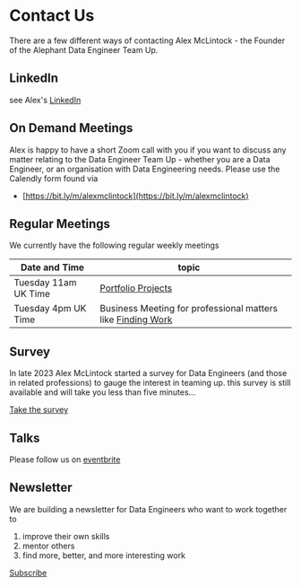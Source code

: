 # Contact Us

There are a few different ways of contacting Alex McLintock - the Founder of the Alephant Data Engineer Team Up. 


## LinkedIn

see Alex's [LinkedIn](https://www.linkedin.com/in/alexmclintock/)

## On Demand Meetings

Alex is happy to have a short Zoom call with you if you want to discuss any matter relating to the Data Engineer Team Up - whether you are a Data Engineer, or an organisation with Data Engineering needs. Please use the Calendly form found via 

* [https://bit.ly/m/alexmclintock](https://bit.ly/m/alexmclintock)


## Regular Meetings

We currently have the following regular weekly meetings

| Date and Time        | topic                                                                         |     |
| -------------------- | ----------------------------------------------------------------------------- | --- |
| Tuesday 11am UK Time | [Portfolio Projects](projects.md)                                             |     |
| Tuesday 4pm UK Time  | Business Meeting for professional matters like [Finding Work](findingwork.md) |     |

## Survey

In late 2023 Alex McLintock started a survey for Data Engineers (and those in related professions) to gauge the interest in teaming up. this survey is still available and will take you less than five minutes...


[Take the survey](https://forms.gle/AwLdVv1Mbo27v8G66)

## Talks

Please follow us on [eventbrite](http://alephant.eventbrite.com)

## Newsletter

We are building a newsletter for Data Engineers who want to work together to 

1. improve their own skills
2. mentor others
3. find more, better, and more interesting work

[Subscribe](subscribe.html)

